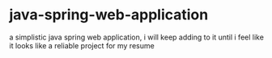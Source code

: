# java-spring-web-application
a simplistic java spring web application, i will keep adding to it until i feel like it looks like a reliable project for my resume
